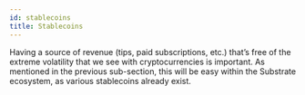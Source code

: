 ```yaml
---
id: stablecoins
title: Stablecoins
---
```


Having a source of revenue (tips, paid subscriptions, etc.) that’s free of the extreme volatility that we
see with cryptocurrencies is important. As mentioned in the previous sub-section, this will be
easy within the Substrate ecosystem, as various stablecoins already exist.

